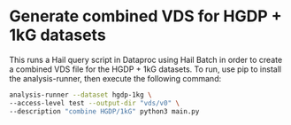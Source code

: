 # Generate combined VDS for HGDP + 1kG datasets

This runs a Hail query script in Dataproc using Hail Batch in order to create a combined VDS file for the HGDP + 1kG datasets. To run, use pip to install the analysis-runner, then execute the following command:

```sh
analysis-runner --dataset hgdp-1kg \
--access-level test --output-dir "vds/v0" \
--description "combine HGDP/1kG" python3 main.py
```
